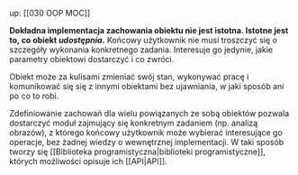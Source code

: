 up: [[030 OOP MOC]]

**Dokładna implementacja zachowania obiektu nie jest istotna. Istotne jest to, co obiekt _udostępnia_.**  Końcowy użytkownik nie musi troszczyć się o szczegóły wykonania konkretnego zadania. Interesuje go jedynie, jakie parametry obiektowi dostarczyć i co zwróci.

Obiekt może za kulisami zmieniać swój stan, wykonywać pracę i komunikować się się z innymi obiektami bez ujawniania, w jaki sposób ani po co to robi.

Zdefiniowanie zachowań dla wielu powiązanych ze sobą obiektów pozwala dostarczyć moduł zajmujący się konkretnym zadaniem (np. analizą obrazów), z którego końcowy użytkownik może wybierać interesujące go operacje, bez żadnej wiedzy o wewnętrznej implementacji. 
W taki sposób tworzy się [[Biblioteka programistyczna|biblioteki programistyczne]], których możliwości opisuje ich [[API|API]].


